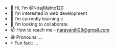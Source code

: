 - 👋 Hi, I’m @NirajMahto120
- 👀 I’m interested in web development 
- 🌱 I’m currently learning c
- 💞️ I’m looking to collaborate
- 📫 How to reach me - narayanjh09@gmail.com
- 😄 Pronouns: ...
- ⚡ Fun fact: ...

<!---
NirajMahto120/NirajMahto120 is a ✨ special ✨ repository because its `README.md` (this file) appears on your GitHub profile.
You can click the Preview link to take a look at your changes.
--->
